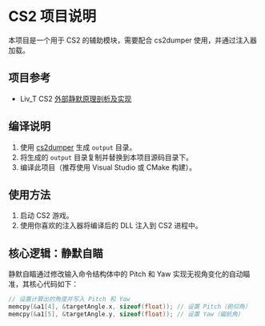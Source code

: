 # CS2 项目说明

本项目是一个用于 CS2 的辅助模块，需要配合 cs2dumper 使用，并通过注入器加载。
## 项目参考

- Liv_T CS2 [外部静默原理剖析及实现](https://bbs.kanxue.com/thread-282616.htm)
## 编译说明

1. 使用 [cs2dumper](https://github.com/a2x/cs2-dumper) 生成 `output` 目录。
2. 将生成的 `output` 目录复制并替换到本项目源码目录下。
3. 编译此项目（推荐使用 Visual Studio 或 CMake 构建）。

## 使用方法

1. 启动 CS2 游戏。
2. 使用你喜欢的注入器将编译后的 DLL 注入到 CS2 进程中。

## 核心逻辑：静默自瞄

静默自瞄通过修改输入命令结构体中的 Pitch 和 Yaw 实现无视角变化的自动瞄准，其核心代码如下：

```cpp
// 设置计算出的角度并写入 Pitch 和 Yaw
memcpy(&a1[4], &targetAngle.x, sizeof(float)); // 设置 Pitch（俯仰角）
memcpy(&a1[5], &targetAngle.y, sizeof(float)); // 设置 Yaw（偏航角）
